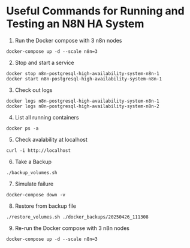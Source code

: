# Useful Commands for Running and Testing an N8N HA System

1. Run the Docker compose with 3 n8n nodes

```
docker-compose up -d --scale n8n=3
```

2. Stop and start a service

```
docker stop n8n-postgresql-high-availability-system-n8n-1
docker start n8n-postgresql-high-availability-system-n8n-1
```

3. Check out logs

```
docker logs n8n-postgresql-high-availability-system-n8n-1
docker logs n8n-postgresql-high-availability-system-n8n-2
```

4. List all running containers

```
docker ps -a
```

5. Check avalability at localhost

```
curl -i http://localhost
```

6. Take a Backup

```
./backup_volumes.sh
```

7. Simulate failure

```
docker-compose down -v
```

8. Restore from backup file

```
./restore_volumes.sh ./docker_backups/20250426_111308
```

9. Re-run the Docker compose with 3 n8n nodes

```
docker-compose up -d --scale n8n=3
```